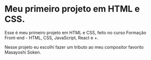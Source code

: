 # Meu primeiro projeto em HTML e CSS.
Esse é meu primeiro projeto em HTML e CSS, feito no curso Formação Front-end - HTML, CSS, JavaScript, React e +.

Nesse projeto eu escolhi fazer um tributo ao meu compositor favorito Masayoshi Soken.

